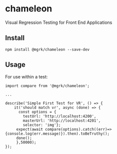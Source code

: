 # chameleon
Visual Regression Testing for Front End Applications

## Install

`npm install @mgrk/chameleon --save-dev`

## Usage

For use within a test:

```
import compare from '@mgrk/chameleon';

...

describe('Simple First Test for VR', () => {
    it('should match vr', async (done) => {
      const options = {
        testUrl: 'http://localhost:4200',
        masterUrl: 'http://localhost:4201',
        selector: 'img'};
     expect(await compare(options).catch((err)=> {console.log(err.message)}).then).toBeTruthy();
     done();
     },50000);
});
```